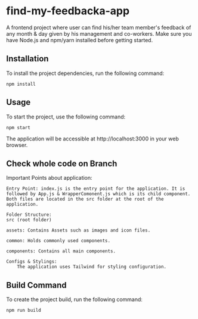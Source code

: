 # find-my-feedbacka-app

A frontend project where user can find his/her team member's feedback of any month & day given by his management and co-workers. Make sure you have Node.js and npm/yarn installed before getting started.

## Installation

To install the project dependencies, run the following command:

`npm install`

## Usage

To start the project, use the following command:

`npm start`

The application will be accessible at http://localhost:3000 in your web browser.

## Check whole code on Branch

Important Points about application:

    Entry Point: index.js is the entry point for the application. It is followed by App.js & WrapperComonent.js which is its child component. Both files are located in the src folder at the root of the application.

    Folder Structure:
    src (root folder)

    assets: Contains Assets such as images and icon files.

    common: Holds commonly used components.

    components: Contains all main components.

    Configs & Stylings:
        The application uses Tailwind for styling configuration.

## Build Command

To create the project build, run the following command:

`npm run build`





